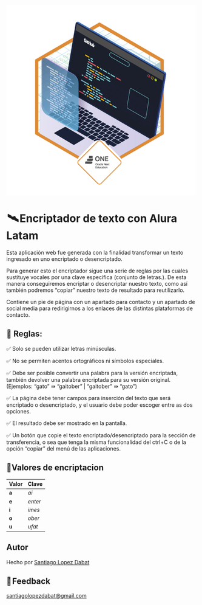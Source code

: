 ![insignia](img/Decodificador_de_texto.png)
#  🛰️ Encriptador de texto con Alura Latam

Esta aplicación web fue generada con la finalidad transformar un texto ingresado en uno encriptado o desencriptado.

Para generar esto el encriptador sigue una serie de reglas por las cuales sustituye vocales por una clave específica (conjunto de letras.). De esta manera conseguiremos encriptar o desencriptar nuestro texto, como así también podremos “copiar” nuestro texto de resultado para reutilizarlo.

Contiene un pie de página con un apartado para contacto y un apartado de social media para redirigirnos a los enlaces de las distintas plataformas de contacto.

## 📑 Reglas:

✅ Solo se pueden utilizar letras minúsculas.

✅ No se permiten acentos ortográficos ni símbolos especiales.

✅ Debe ser posible convertir una palabra para la versión encriptada, también devolver una palabra encriptada para su versión original. (Ejemplos: “gato” ⇛ “gaitober” | “gaitober” ⇛ “gato”)

✅ La página debe tener campos para inserción del texto que será encriptado o desencriptado, y el usuario debe poder escoger entre as dos opciones.

✅ El resultado debe ser mostrado en la pantalla.

✅ Un botón que copie el texto encriptado/desencriptado para la sección de transferencia, o sea que tenga la misma funcionalidad del ctrl+C o de la opción “copiar” del menú de las aplicaciones.

## 🔏Valores de encriptacion

| Valor | Clave   |
| :---- | :------ |
| **a** | _ai_    |
| **e** | _enter_ |
| **i** | _imes_  |
| **o** | _ober_  |
| **u** | _ufat_  |

## Autor

Hecho por [Santiago Lopez Dabat](https://github.com/santiagokolpez)

## 📧 Feedback

santiagolopezdabat@gmail.com
